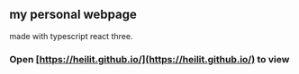 ## my personal webpage

made with typescript react three.

### Open [https://heilit.github.io/](https://heilit.github.io/) to view
